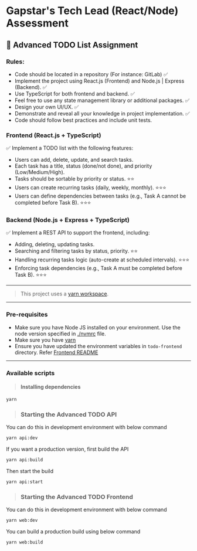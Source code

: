 # Gapstar's Tech Lead (React/Node) Assessment 

## 📝 Advanced TODO List Assignment

### Rules:
- Code should be located in a repository (For instance: GitLab) ✅
- Implement the project using React.js (Frontend) and Node.js | Express (Backend). ✅
- Use TypeScript for both frontend and backend. ✅
- Feel free to use any state management library or additional packages. ✅
- Design your own UI/UX. ✅
- Demonstrate and reveal all your knowledge in project implementation. ✅
- Code should follow best practices and include unit tests.

### Frontend (React.js + TypeScript)
✅ Implement a TODO list with the following features:
- Users can add, delete, update, and search tasks.
- Each task has a title, status (done/not done), and priority (Low/Medium/High).
- Tasks should be sortable by priority or status. ⭐⭐
- Users can create recurring tasks (daily, weekly, monthly). ⭐⭐⭐
- Users can define dependencies between tasks (e.g., Task A cannot be completed
before Task B). ⭐⭐⭐

### Backend (Node.js + Express + TypeScript)
✅ Implement a REST API to support the frontend, including:
- Adding, deleting, updating tasks.
- Searching and filtering tasks by status, priority. ⭐⭐
- Handling recurring tasks logic (auto-create at scheduled intervals). ⭐⭐⭐
- Enforcing task dependencies (e.g., Task A must be completed before Task B).
⭐⭐⭐

---

> This project uses a [yarn workspace](https://classic.yarnpkg.com/lang/en/docs/workspaces/).

---
### Pre-requisites

- Make sure you have Node JS installed on your environment. Use the node version specified in [./nvmrc]('./nvmrc') file.
- Make sure you have [yarn](https://classic.yarnpkg.com/en/)
- Ensure you have updated the environment variables in `todo-frontend` directory. Refer [Frontend README](./todo-frontend/README.md)

--- 
### Available scripts

> #### Installing dependencies 

```bash
yarn
```

> ### Starting the Advanced TODO API

You can do this in development environment with below command

```bash
yarn api:dev
```

If you want a production version, first build the API

```bash
yarn api:build
```

Then start the build

```bash
yarn api:start
```

> ### Starting the Advanced TODO Frontend

You can do this in development environment with below command

```bash
yarn web:dev
```

You can build a production build using below command

```bash
yarn web:build
```